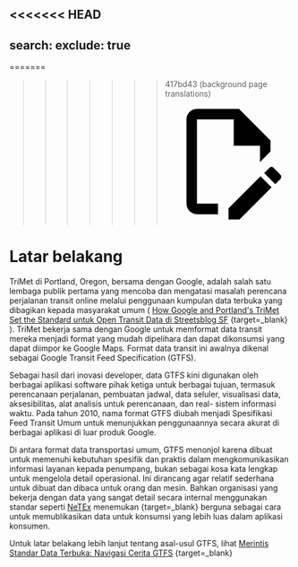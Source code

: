 <<<<<<< HEAD
---
search:
  exclude: true
---
=======
>>>>>>> 417bd43 (background page translations)
<svg class="pencil" xmlns="http://www.w3.org/2000/svg" viewBox="0 0 24 24"><path d="M10 20H6V4h7v5h5v3.1l2-2V8l-6-6H6c-1.1 0-2 .9-2 2v16c0 1.1.9 2 2 2h4v-2m10.2-7c.1 0 .3.1.4.2l1.3 1.3c.2.2.2.6 0 .8l-1 1-2.1-2.1 1-1c.1-.1.2-.2.4-.2m0 3.9L14.1 23H12v-2.1l6.1-6.1 2.1 2.1Z"/></svg>

# Latar belakang

TriMet di Portland, Oregon, bersama dengan Google, adalah salah satu lembaga publik pertama yang mencoba dan mengatasi masalah perencana perjalanan transit online melalui penggunaan kumpulan data terbuka yang dibagikan kepada masyarakat umum ( [How Google and Portland's TriMet Set the Standard untuk Open Transit Data di Streetsblog SF](https://sf.streetsblog.org/2010/01/05/how-google-and-portlands-trimet-set-the-standard-for-open-transit-data/) {target=\_blank} ). TriMet bekerja sama dengan Google untuk memformat data transit mereka menjadi format yang mudah dipelihara dan dapat dikonsumsi yang dapat diimpor ke Google Maps. Format data transit ini awalnya dikenal sebagai Google Transit Feed Specification (GTFS).

Sebagai hasil dari inovasi developer, data GTFS kini digunakan oleh berbagai aplikasi software pihak ketiga untuk berbagai tujuan, termasuk perencanaan perjalanan, pembuatan jadwal, data seluler, visualisasi data, aksesibilitas, alat analisis untuk perencanaan, dan real- sistem informasi waktu. Pada tahun 2010, nama format GTFS diubah menjadi Spesifikasi Feed Transit Umum untuk menunjukkan penggunaannya secara akurat di berbagai aplikasi di luar produk Google.

Di antara format data transportasi umum, GTFS menonjol karena dibuat untuk memenuhi kebutuhan spesifik dan praktis dalam mengkomunikasikan informasi layanan kepada penumpang, bukan sebagai kosa kata lengkap untuk mengelola detail operasional. Ini dirancang agar relatif sederhana untuk dibuat dan dibaca untuk orang dan mesin. Bahkan organisasi yang bekerja dengan data yang sangat detail secara internal menggunakan standar seperti [NeTEx](https://netex-cen.eu/) menemukan {target=\_blank} berguna sebagai cara untuk memublikasikan data untuk konsumsi yang lebih luas dalam aplikasi konsumen.

Untuk latar belakang lebih lanjut tentang asal-usul GTFS, lihat [Merintis Standar Data Terbuka: Navigasi Cerita GTFS](https://beyondtransparency.org/chapters/part-2/pioneering-open-data-standards-the-gtfs-story/) {target=\_blank}
